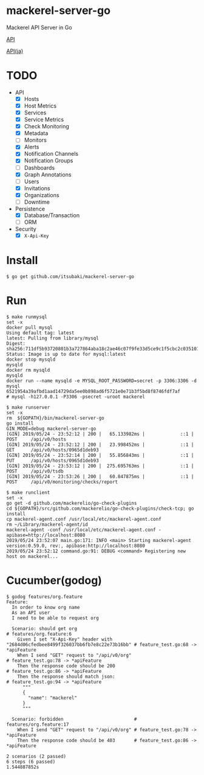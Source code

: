# mackerel-server-go
Mackerel API Server in Go

[API](https://mackerel.io/api-docs/)

[API(ja)](https://mackerel.io/ja/api-docs/)


# TODO

 - API
   - [x] Hosts
   - [x] Host Metrics
   - [x] Services
   - [x] Service Metrics
   - [x] Check Monitoring
   - [x] Metadata
   - [ ] Monitors
   - [x] Alerts
   - [x] Notification Channels
   - [x] Notification Groups
   - [ ] Dashboards
   - [x] Graph Annotations
   - [ ] Users
   - [x] Invitations
   - [x] Organizations
   - [ ] Downtime
 - Persistence
   - [x] Database/Transaction
   - [ ] ORM
 - Security
   - [x] `X-Api-Key`

# Install

```
$ go get github.com/itsubaki/mackerel-server-go
```

# Run

```
$ make runmysql
set -x
docker pull mysql
Using default tag: latest
latest: Pulling from library/mysql
Digest: sha256:711df5b93720801b3a727864aba18c2ae46c07f9fe33d5ce9c1f5cbc2c035101
Status: Image is up to date for mysql:latest
docker stop mysqld
mysqld
docker rm mysqld
mysqld
docker run --name mysqld -e MYSQL_ROOT_PASSWORD=secret -p 3306:3306 -d mysql
6521954a39afbd1aad14729da5ee0b898ad6f5721e0e71b3f5bd8f8746fdf7af
# mysql -h127.0.0.1 -P3306 -psecret -uroot mackerel
```

```
$ make runserver
set -x
rm  ${GOPATH}/bin/mackerel-server-go
go install
GIN_MODE=debug mackerel-server-go
[GIN] 2019/05/24 - 23:52:12 | 200 |   65.133982ms |             ::1 | POST     /api/v0/hosts
[GIN] 2019/05/24 - 23:52:12 | 200 |   23.998452ms |             ::1 | GET      /api/v0/hosts/0965d1deb93
[GIN] 2019/05/24 - 23:52:14 | 200 |   55.856843ms |             ::1 | PUT      /api/v0/hosts/0965d1deb93
[GIN] 2019/05/24 - 23:53:12 | 200 |  275.695763ms |             ::1 | POST     /api/v0/tsdb
[GIN] 2019/05/24 - 23:53:26 | 200 |   60.847875ms |             ::1 | POST     /api/v0/monitoring/checks/report
```

```
$ make runclient
set -x
go get -d github.com/mackerelio/go-check-plugins
cd ${GOPATH}/src/github.com/mackerelio/go-check-plugins/check-tcp; go install
cp mackerel-agent.conf /usr/local/etc/mackerel-agent.conf
rm ~/Library/mackerel-agent/id
mackerel-agent -conf /usr/local/etc/mackerel-agent.conf -apibase=http://localhost:8080
2019/05/24 23:52:07 main.go:171: INFO <main> Starting mackerel-agent version:0.59.0, rev:, apibase:http://localhost:8080
2019/05/24 23:52:12 command.go:91: DEBUG <command> Registering new host on mackerel...
```

# Cucumber(godog)

```
$ godog features/org.feature 
Feature:
  In order to know org name
  As an API user
  I need to be able to request org

  Scenario: should get org                                                             # features/org.feature:6
    Given I set "X-Api-Key" header with "2684d06cfedbee8499f326037bb6fb7e8c22e73b16bb" # feature_test.go:68 -> *apiFeature
    When I send "GET" request to "/api/v0/org"                                         # feature_test.go:78 -> *apiFeature
    Then the response code should be 200                                               # feature_test.go:86 -> *apiFeature
    Then the response should match json:                                               # feature_test.go:94 -> *apiFeature
      """
      {
        "name": "mackerel"
      }
      """

  Scenario: forbidden                          # features/org.feature:17
    When I send "GET" request to "/api/v0/org" # feature_test.go:78 -> *apiFeature
    Then the response code should be 403       # feature_test.go:86 -> *apiFeature

2 scenarios (2 passed)
6 steps (6 passed)
1.544887852s
```
